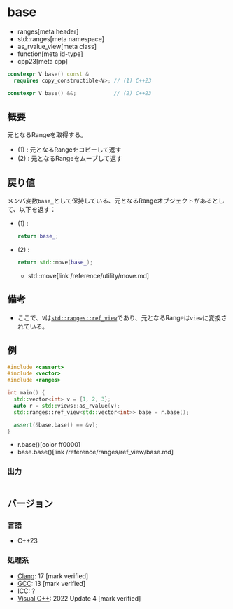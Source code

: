 # base
* ranges[meta header]
* std::ranges[meta namespace]
* as_rvalue_view[meta class]
* function[meta id-type]
* cpp23[meta cpp]

```cpp
constexpr V base() const &
  requires copy_constructible<V>; // (1) C++23

constexpr V base() &&;            // (2) C++23
```

## 概要
元となるRangeを取得する。

- (1) : 元となるRangeをコピーして返す
- (2) : 元となるRangeをムーブして返す


## 戻り値

メンバ変数`base_`として保持している、元となるRangeオブジェクトがあるとして、以下を返す：

- (1) :
    ```cpp
    return base_;
    ```

- (2) :
    ```cpp
    return std::move(base_);
    ```
    * std::move[link /reference/utility/move.md]


## 備考
- ここで、`V`は[`std::ranges::ref_view`](../ref_view.md)であり、元となるRangeは`view`に変換されている。


## 例
```cpp
#include <cassert>
#include <vector>
#include <ranges>

int main() {
  std::vector<int> v = {1, 2, 3};
  auto r = std::views::as_rvalue(v);
  std::ranges::ref_view<std::vector<int>> base = r.base();

  assert(&base.base() == &v);
}
```
* r.base()[color ff0000]
* base.base()[link /reference/ranges/ref_view/base.md]

### 出力
```
```


## バージョン
### 言語
- C++23

### 処理系
- [Clang](/implementation.md#clang): 17 [mark verified]
- [GCC](/implementation.md#gcc): 13 [mark verified]
- [ICC](/implementation.md#icc): ?
- [Visual C++](/implementation.md#visual_cpp): 2022 Update 4 [mark verified]
